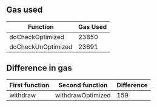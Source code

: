 ## Gas used

| Function           | Gas Used |
| ------------------ | -------- |
| doCheckOptimized   | 23850    |
| doCheckUnOptimized | 23691    |

## Difference in gas

| First function | Second function   | Difference |
| -------------- | ----------------- | ---------- |
| withdraw       | withdrawOptimized | 159        |
